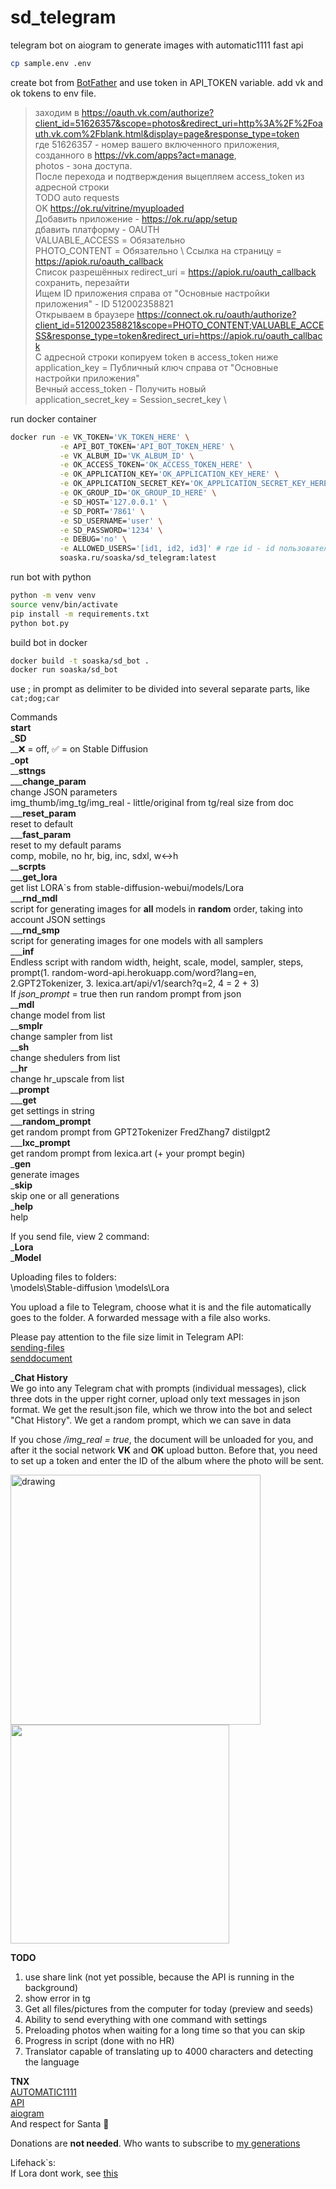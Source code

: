 # sd_telegram
telegram bot on aiogram to generate images with automatic1111 fast api

```bash
cp sample.env .env
```

create bot from [BotFather](https://t.me/BotFather) and use token in API_TOKEN variable.
add vk and ok tokens to env file.

> заходим в https://oauth.vk.com/authorize?client_id=51626357&scope=photos&redirect_uri=http%3A%2F%2Foauth.vk.com%2Fblank.html&display=page&response_type=token \
> где 51626357 - номер вашего включенного приложения, созданного в https://vk.com/apps?act=manage, \
> photos - зона доступа. \
> После перехода и подтверждения выцепляем access_token из адресной строки \
> TODO auto requests \
> OK https://ok.ru/vitrine/myuploaded \
> Добавить приложение - https://ok.ru/app/setup \
> дбавить платформу - OAUTH \
> VALUABLE_ACCESS = Обязательно \
> PHOTO_CONTENT = Обязательно \ 
> Ссылка на страницу = https://apiok.ru/oauth_callback \
> Список разрешённых redirect_uri = https://apiok.ru/oauth_callback \
> сохранить, перезайти \
> Ищем ID приложения справа от "Основные настройки приложения" - ID 512002358821 \
> Открываем в браузере https://connect.ok.ru/oauth/authorize?client_id=512002358821&scope=PHOTO_CONTENT;VALUABLE_ACCESS&response_type=token&redirect_uri=https://apiok.ru/oauth_callback \
> С адресной строки копируем token в access_token ниже \
> application_key = Публичный ключ справа от "Основные настройки приложения" \
> Вечный access_token - Получить новый \
> application_secret_key = Session_secret_key \

run docker container
```bash
docker run -e VK_TOKEN='VK_TOKEN_HERE' \
           -e API_BOT_TOKEN='API_BOT_TOKEN_HERE' \
           -e VK_ALBUM_ID='VK_ALBUM_ID' \
           -e OK_ACCESS_TOKEN='OK_ACCESS_TOKEN_HERE' \
           -e OK_APPLICATION_KEY='OK_APPLICATION_KEY_HERE' \
           -e OK_APPLICATION_SECRET_KEY='OK_APPLICATION_SECRET_KEY_HERE' \
           -e OK_GROUP_ID='OK_GROUP_ID_HERE' \
           -e SD_HOST='127.0.0.1' \
           -e SD_PORT='7861' \
           -e SD_USERNAME='user' \
           -e SD_PASSWORD='1234' \
           -e DEBUG='no' \
           -e ALLOWED_USERS='[id1, id2, id3]' # где id - id пользователей telegram в виде числа (пример: [1234, 5678]) без апострофов и тд, если хотите сделать бота общедоступным, то дайте значение '[]'
           soaska.ru/soaska/sd_telegram:latest
```

run bot with python
```bash
python -m venv venv
source venv/bin/activate
pip install -m requirements.txt 
python bot.py
```
build bot in docker
```bash
docker build -t soaska/sd_bot .
docker run soaska/sd_bot
```

use ; in prompt as delimiter to be divided into several separate parts, like ```cat;dog;car```

Commands  
**start**  
_**SD**  
__❌ = off, ✅ = on Stable Diffusion  
_**opt**  
__**sttngs**  
___**change_param**  
change JSON parameters  
img_thumb/img_tg/img_real - little/original from tg/real size from doc  
___**reset_param**  
reset to default  
___**fast_param**  
reset to my default params  
comp, mobile, no hr, big, inc, sdxl, w↔h  
__**scrpts**  
___**get_lora**  
get list LORA`s from stable-diffusion-webui/models/Lora  
___**rnd_mdl**  
script for generating images for **all** models in **random** order, taking into account JSON settings  
___**rnd_smp**  
script for generating images for one models with all samplers  
___**inf**  
Endless script with random width, height, scale, model, sampler, steps, prompt(1. random-word-api.herokuapp.com/word?lang=en, 2.GPT2Tokenizer, 3. lexica.art/api/v1/search?q=2, 4 = 2 + 3)  
If _json_prompt_ = true then run random prompt from json  
__**mdl**  
change model from list  
__**smplr**  
change sampler from list  
__**sh**  
change shedulers from list  
__**hr**  
change hr_upscale from list  
__**prompt**  
___**get**  
get settings in string  
___**random_prompt**  
get random prompt from GPT2Tokenizer FredZhang7 distilgpt2    
___**lxc_prompt**  
get random prompt from lexica.art (+ your prompt begin)  
_**gen**  
generate images  
_**skip**  
skip one or all generations  
_**help**  
help  

If you send file, view 2 command:  
_**Lora**  
_**Model**  

Uploading files to folders:  
\models\Stable-diffusion
\models\Lora

You upload a file to Telegram, choose what it is and the file automatically goes to the folder.
A forwarded message with a file also works.

Please pay attention to the file size limit in Telegram API:  
[sending-files](https://core.telegram.org/bots/api#sending-files)  
[senddocument](https://core.telegram.org/bots/api#senddocument)

_**Chat History**  
We go into any Telegram chat with prompts (individual messages), click three dots in the upper right corner, upload only text messages in json format. We get the result.json file, which we throw into the bot and select "Chat History". We get a random prompt, which we can save in data  

If you chose _/img_real = true_, the document will be unloaded for you, and after it the social network **VK** and **OK** upload button.
Before that, you need to set up a token and enter the ID of the album where the photo will be sent.  

<img src="https://raw.githubusercontent.com/partyfind/sd_bot/master/trash/photo_2023-06-22_15-29-24.jpg" alt="drawing" width="400"/>
<img src="https://raw.githubusercontent.com/partyfind/sd_bot/master/trash/photo_2023-06-22_15-29-27.jpg" width="350"/>

**TODO**  
1. use share link (not yet possible, because the API is running in the background)  
2. show error in tg  
3. Get all files/pictures from the computer for today (preview and seeds)
4. Ability to send everything with one command with settings
5. Preloading photos when waiting for a long time so that you can skip
6. Progress in script (done with no HR)
7. Translator capable of translating up to 4000 characters and detecting the language  

**TNX**  
[AUTOMATIC1111](https://github.com/AUTOMATIC1111/stable-diffusion-webui)  
[API](https://github.com/mix1009/sdwebuiapi)  
[aiogram](https://docs.aiogram.dev/en/latest/)  
And respect for Santa 🎅

Donations are **not needed**. Who wants to subscribe to [my generations](https://t.me/mishgenai)

Lifehack`s:  
If Lora dont work, see [this](https://github.com/AUTOMATIC1111/stable-diffusion-webui/issues/7984?ref=blog.hinablue.me#issuecomment-1514312942) 
  